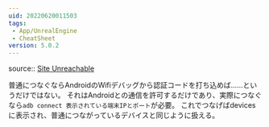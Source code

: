 ```yaml
---
uid: 20220620011503
tags:
 - App/UnrealEngine
 - CheatSheet
version: 5.0.2
---
```


source:: [Site Unreachable](https://www.servernote.net/article.cgi?id=android-wireless-debug-list-devices)

普通につなぐならAndroidのWifiデバッグから認証コードを打ち込めば……というだけではない。
それはAndroidとの通信を許可するだけであり、実際につなぐなら`adb connect 表示されている端末IPとポート`が必要。
これでつなげばdevicesに表示され、普通につながっているデバイスと同じように扱える。
